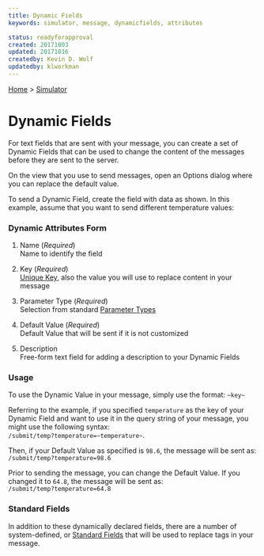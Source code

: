 ```yaml
---
title: Dynamic Fields
keywords: simulator, message, dynamicfields, attributes

status: readyforapproval
created: 20171003
updated: 20171016
createdby: Kevin D. Wolf
updatedby: klworkman
---
```

[Home](../Index.md) > [Simulator](Index.md)

# Dynamic Fields

For text fields that are sent with your message, you can create a set of Dynamic Fields that can be used to change the content
of the messages before they are sent to the server.

On the view that you use to send messages, open an Options dialog where you can replace the default value.

To send a Dynamic Field, create the field with data as shown.  In this example, assume that you want to send different temperature values:


### Dynamic Attributes Form
1. Name (*Required*)  
Name to identify the field

2. Key (*Required*)    
[Unique Key](../Topics/Keys.md), also the value you will use to replace content in your message

3. Parameter Type (*Required*)  
Selection from standard [Parameter Types](../Messaging/TypeSystem/Index.md)

4. Default Value (*Required*)    
Default Value that will be sent if it is not customized

5. Description  
Free-form text field for adding a description to your Dynamic Fields


### Usage
To use the Dynamic Value in your message, simply use the format: 
`~key~`

Referring to the example, if you specified `temperature` as the key of
your Dynamic Field and want to use it in the query string of your message, you might use the following syntax:  
`/submit/temp?temperature=~temperature~`.

Then, if your Default Value as specified is `98.6`, the message will be sent as:  
`/submit/temp?temperature=98.6`

Prior to sending the message, you can change the Default Value. If you changed it to `64.8`, the message will be sent as:  
`/submit/temp?temperature=64.8`

### Standard Fields
In addition to these dynamically declared fields, there are a number of system-defined, or [Standard Fields](StandardFields.md) that will be used to replace tags
in your message.

